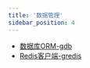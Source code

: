 ```yaml
---
title: '数据管理'
sidebar_position: 4
---
```


- [数据库ORM-gdb](output/goframe-v2.1-md/组件列表/数据管理/数据库ORM-gdb)
- [Redis客户端-gredis](output/goframe-v2.1-md/组件列表/数据管理/Redis客户端-gredis)